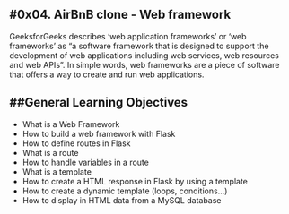 ## #0x04. AirBnB clone - Web framework

GeeksforGeeks describes ‘web application frameworks’ or ‘web frameworks’ as “a software framework that is designed to support the development of web applications including web services, web resources and web APIs”.
In simple words, web frameworks are a piece of software that offers a way to create and run web applications.

## ##General Learning Objectives

- What is a Web Framework
- How to build a web framework with Flask
- How to define routes in Flask
- What is a route
- How to handle variables in a route
- What is a template
- How to create a HTML response in Flask by using a template
- How to create a dynamic template (loops, conditions…)
- How to display in HTML data from a MySQL database
